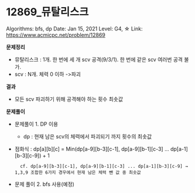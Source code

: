 # 12869_뮤탈리스크

Algorithms: bfs, dp
Date: Jan 15, 2021
Level: G4, ☆
Link: https://www.acmicpc.net/problem/12869


**문제정리**

- 뮤탈리스크 : 1개. 한 번에 세 개 scv 공격(9/3/1). 한 번에 같은 scv 여러번 공격 불가.
- scv : N개. 체력 0 이하 ->파괴

**결과**

- 모든 scv 파괴하기 위해 공격해야 하는 횟수 최솟값

**문제풀이**

- 문제풀이 1. DP 이용
    - dp : 현재 남은 scv의 체력에서 파괴되기 까지 횟수의 최솟값
    
- 점화식 : dp[a][b][c] = Min(dp[a-9][b-3][c-1], dp[a-9][b-1][c-3] ... dp[a-1][b-3][c-9]) + 1
    
        cf. dp[a-9][b-3][c-1], dp[a-9][b-1][c-3] ... dp[a-1][b-3][c-9] → 1,3,9 조합한 6가지 경우에서 현재 남은 체력 뺀 값 중 최솟값
        
        

- 문제 풀이 2. bfs 사용(예정)